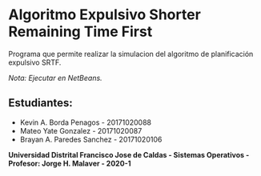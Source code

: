 # Algoritmo Expulsivo Shorter Remaining Time First
 Programa que permite realizar la simulacion del algoritmo de planificación expulsivo SRTF.

*Nota: Ejecutar en NetBeans.*

## Estudiantes:
- Kevin A. Borda Penagos - 20171020088
- Mateo Yate Gonzalez - 20171020087
- Brayan A. Paredes Sanchez - 20171020106

**Universidad Distrital Francisco Jose de Caldas - Sistemas Operativos - Profesor: Jorge H. Malaver - 2020-1**
